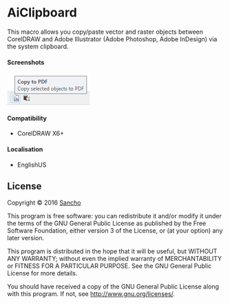 # AiClipboard

This macro allows you copy/paste vector and raster objects between CorelDRAW and Adobe Illustrator (Adobe Photoshop, Adobe InDesign) via the system clipboard.

#### Screenshots

![AiClipboard](./screenshots/AiClipboard.png)

#### Compatibility

* CorelDRAW X6+

#### Localisation

* EnglishUS

## License

Copyright © 2016 [Sancho](http://cdrpro.ru/en/)

This program is free software: you can redistribute it and/or modify
it under the terms of the GNU General Public License as published by
the Free Software Foundation, either version 3 of the License, or
(at your option) any later version.

This program is distributed in the hope that it will be useful,
but WITHOUT ANY WARRANTY; without even the implied warranty of
MERCHANTABILITY or FITNESS FOR A PARTICULAR PURPOSE.  See the
GNU General Public License for more details.

You should have received a copy of the GNU General Public License
along with this program.  If not, see http://www.gnu.org/licenses/.
